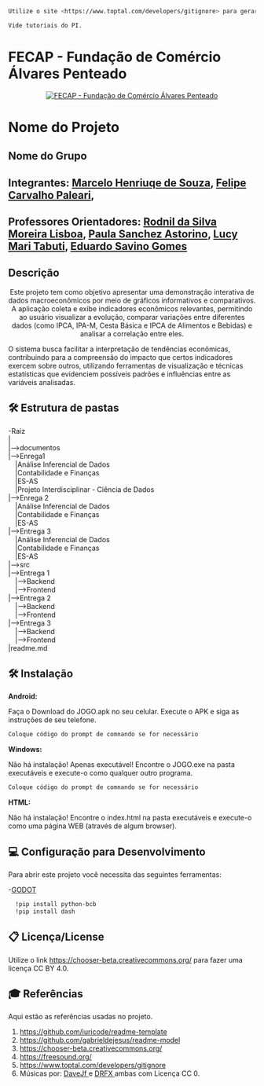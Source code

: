 ```sh
Utilize o site <https://www.toptal.com/developers/gitignore> para gerar seu arquivo gitignore e apague este campo.

Vide tutoriais do PI.
```

# FECAP - Fundação de Comércio Álvares Penteado

<p align="center">
<a href= "https://www.fecap.br/"><img src="https://encrypted-tbn0.gstatic.com/images?q=tbn:ANd9GcRhZPrRa89Kma0ZZogxm0pi-tCn_TLKeHGVxywp-LXAFGR3B1DPouAJYHgKZGV0XTEf4AE&usqp=CAU" alt="FECAP - Fundação de Comércio Álvares Penteado" border="0"></a>
</p>

# Nome do Projeto

## Nome do Grupo

## Integrantes: <a href="https://www.linkedin.com/in/victorbarq/">Marcelo Henriuqe de Souza</a>, <a href="https://www.linkedin.com/in/victorbarq/">Felipe  Carvalho Paleari</a>, 

## Professores Orientadores: <a href="https://www.linkedin.com/in/victorbarq/">Rodnil da Silva Moreira Lisboa</a>, <a href="https://www.linkedin.com/in/victorbarq/">Paula Sanchez Astorino</a>, <a href="https://www.linkedin.com/in/victorbarq/">Lucy Mari Tabuti</a>, <a href="https://www.linkedin.com/in/victorbarq/">Eduardo Savino Gomes</a>

## Descrição

<p align="center">
  Este projeto tem como objetivo apresentar uma demonstração interativa de dados macroeconômicos por meio de gráficos informativos e comparativos. A aplicação coleta e exibe indicadores econômicos relevantes, permitindo ao usuário visualizar a evolução, comparar variações entre diferentes dados (como IPCA, IPA-M, Cesta Básica e IPCA de Alimentos e Bebidas) e analisar a correlação entre eles.

 O sistema busca facilitar a interpretação de tendências econômicas, contribuindo para a compreensão do impacto que certos indicadores exercem sobre outros, utilizando ferramentas de visualização e técnicas estatísticas que evidenciem possíveis padrões e influências entre as variáveis analisadas.
</p>

## 🛠 Estrutura de pastas

-Raiz<br>
|<br>
|-->documentos<br>
  |-->Enrega1<br>
  &emsp;|Análise Inferencial de Dados<br>
  &emsp;|Contabilidade e Finanças<br>
  &emsp;|ES-AS<br>
  &emsp;|Projeto Interdisciplinar - Ciência de Dados<br>
  |-->Enrega 2<br>
  &emsp;|Análise Inferencial de Dados<br>
  &emsp;|Contabilidade e Finanças<br>
  &emsp;|ES-AS<br>
  |-->Entrega 3<br>
  &emsp;|Análise Inferencial de Dados<br>
  &emsp;|Contabilidade e Finanças<br>
  &emsp;|ES-AS<br>
|-->src<br>
  |-->Entrega 1<br>
    &emsp;|-->Backend<br>
    &emsp;|-->Frontend<br>
  |-->Entrega 2<br>
    &emsp;|-->Backend<br>
    &emsp;|-->Frontend<br>
  |-->Entrega 3<br>
    &emsp;|-->Backend<br>
    &emsp;|-->Frontend<br>
|readme.md<br>

## 🛠 Instalação

<b>Android:</b>

Faça o Download do JOGO.apk no seu celular.
Execute o APK e siga as instruções de seu telefone.

```sh
Coloque código do prompt de comnando se for necessário
```

<b>Windows:</b>

Não há instalação! Apenas executável!
Encontre o JOGO.exe na pasta executáveis e execute-o como qualquer outro programa.

```sh
Coloque código do prompt de comnando se for necessário
```

<b>HTML:</b>

Não há instalação!
Encontre o index.html na pasta executáveis e execute-o como uma página WEB (através de algum browser).

## 💻 Configuração para Desenvolvimento

Para abrir este projeto você necessita das seguintes ferramentas:


-<a href="https://godotengine.org/download">GODOT</a>

```sh
  !pip install python-bcb
  !pip install dash
```

## 📋 Licença/License
Utilize o link <https://chooser-beta.creativecommons.org/> para fazer uma licença CC BY 4.0.

## 🎓 Referências

Aqui estão as referências usadas no projeto.

1. <https://github.com/iuricode/readme-template>
2. <https://github.com/gabrieldejesus/readme-model>
3. <https://chooser-beta.creativecommons.org/>
4. <https://freesound.org/>
5. <https://www.toptal.com/developers/gitignore>
6. Músicas por: <a href="https://freesound.org/people/DaveJf/sounds/616544/"> DaveJf </a> e <a href="https://freesound.org/people/DRFX/sounds/338986/"> DRFX </a> ambas com Licença CC 0.

